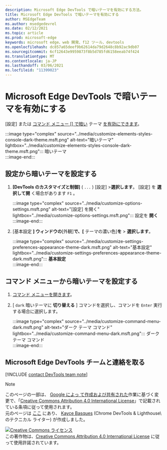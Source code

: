 ```yaml
---
description: Microsoft Edge DevTools で暗いテーマを有効にする方法。
title: Microsoft Edge DevTools で暗いテーマを有効にする
author: MSEdgeTeam
ms.author: msedgedevrel
ms.date: 02/12/2021
ms.topic: article
ms.prod: microsoft-edge
keywords: microsoft edge、web 開発、f12 ツール、devtools
ms.openlocfilehash: dc857a65deef9b62614da79d2648c8b92ac9db07
ms.sourcegitcommit: 6cf12643e9959873f8b5d785fd6158eeab74f424
ms.translationtype: MT
ms.contentlocale: ja-JP
ms.lasthandoff: 03/06/2021
ms.locfileid: "11399023"
---
```

<!-- Copyright Kayce Basques 

   Licensed under the Apache License, Version 2.0 (the "License");
   you may not use this file except in compliance with the License.
   You may obtain a copy of the License at

       https://www.apache.org/licenses/LICENSE-2.0

   Unless required by applicable law or agreed to in writing, software
   distributed under the License is distributed on an "AS IS" BASIS,
   WITHOUT WARRANTIES OR CONDITIONS OF ANY KIND, either express or implied.
   See the License for the specific language governing permissions and
   limitations under the License.  -->

# <a name="enable-dark-theme-in-microsoft-edge-devtools"></a>Microsoft Edge DevTools で暗いテーマを有効にする  

[設定] または [コマンド メニュー [] で暗い](#set-up-dark-theme-from-settings) テーマ [を有効にできます](#set-up-dark-theme-from-the-command-menu)。  

:::image type="complex" source="../media/customize-elements-styles-console-dark-theme.msft.png" alt-text="暗いテーマ" lightbox="../media/customize-elements-styles-console-dark-theme.msft.png":::
   暗いテーマ  
:::image-end:::  

## <a name="set-up-dark-theme-from-settings"></a>設定から暗いテーマを設定する  

1.  **[DevTools のカスタマイズと制御]** \( `...` \) [設定] >**選択します**。  [設定] を **選択して開** く場合があります `F1` 。  
    
    :::image type="complex" source="../media/customize-options-settings.msft.png" alt-text="[設定] を開く" lightbox="../media/customize-options-settings.msft.png":::
       設定を **開く**  
    :::image-end:::  

1.  [基本設定 **] ウィンドウの**[外観]**で、[** テーマの濃い色]**を**  >  **選択します**。  
    
    :::image type="complex" source="../media/customize-settings-preferences-appearance-theme-dark.msft.png" alt-text="基本設定" lightbox="../media/customize-settings-preferences-appearance-theme-dark.msft.png":::
       **基本設定**  
    :::image-end:::  

## <a name="set-up-dark-theme-from-the-command-menu"></a>コマンド メニューから暗いテーマを設定する  

1.  [コマンド メニューを開きます][DevtoolsCommandMenu]。  
1.  [ `dark` 暗いテーマに **切り替える** ] コマンドを選択し、コマンドを `Enter` 実行する場合に選択します。  
    
    :::image type="complex" source="../media/customize-command-menu-dark.msft.png" alt-text="ダーク テーマ コマンド" lightbox="../media/customize-command-menu-dark.msft.png":::
       ダーク テーマ コマンド  
    :::image-end:::  
    
## <a name="getting-in-touch-with-the-microsoft-edge-devtools-team"></a>Microsoft Edge DevTools チームと連絡を取る  

[!INCLUDE [contact DevTools team note](../includes/contact-devtools-team-note.md)]  

<!-- links -->  

[DevtoolsCommandMenu]: ../command-menu/index.md "コマンド メニュー |Microsoft Docs"  

> [!NOTE]
> このページの一部は、 [Google によっ て作成および共有された][GoogleSitePolicies]作業に基づく変更で、「[Creative Commons Attribution 4.0 International License][CCA4IL]」で記載されている条項に従って使用されます。  
> 元のページは [ここ](https://developers.google.com/web/tools/chrome-devtools/customize/dark-theme) にあり、 [Kayce Basques][KayceBasques] \(Chrome DevTools \& Lighthouse\ のテクニカル ライター) が作成しました。  

[![Creative Commons ライセンス][CCby4Image]][CCA4IL]  
この著作物は、[Creative Commons Attribution 4.0 International License][CCA4IL] に従って使用許諾されています。  

[CCA4IL]: https://creativecommons.org/licenses/by/4.0  
[CCby4Image]: https://i.creativecommons.org/l/by/4.0/88x31.png  
[GoogleSitePolicies]: https://developers.google.com/terms/site-policies  
[KayceBasques]: https://developers.google.com/web/resources/contributors/kaycebasques  
